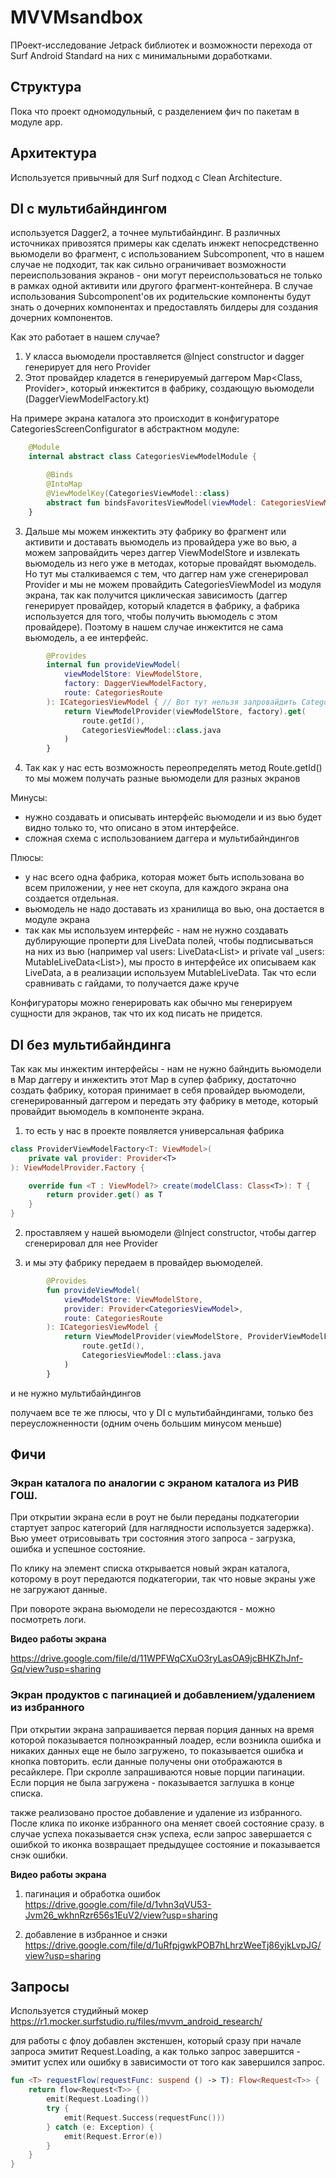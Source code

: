 # MVVMsandbox

ПРоект-исследование Jetpack библиотек и возможности перехода от Surf Android Standard на них с минимальными доработками.

## Структура
Пока что проект одномодульный, с разделением фич по пакетам в модуле app. 

## Архитектура

Используется привычный для Surf подход с Clean Architecture.

## DI с мультибайндингом

используется Dagger2, а точнее мультибайндинг.
В различных источниках привозятся примеры как сделать инжект непосредственно вьюмодели во фрагмент, с использованием Subcomponent, что в нашем случае не подходит, так как сильно ограничивает возможности переиспользования экранов - они могут переиспользоваться не только в рамках одной активити или другого фрагмент-контейнера. В случае использования Subcomponent'ов их родительские компоненты будут знать о дочерних компонентах и предоставлять билдеры для создания дочерних компонентов. 

Как это работает в нашем случае?
1. У класса вьюмодели проставляется @Inject constructor и dagger генерирует для него Provider<out ViewModel>
2. Этот провайдер кладется в генерируемый даггером Map<Class<out ViewModel>, Provider<ViewModel>>, который инжектится в фабрику, создающую вьюмодели (DaggerViewModelFactory.kt)

На примере экрана каталога это происходит в конфигураторе CategoriesScreenConfigurator в абстрактном модуле:
```kotlin
    @Module
    internal abstract class CategoriesViewModelModule {

        @Binds
        @IntoMap
        @ViewModelKey(CategoriesViewModel::class)
        abstract fun bindsFavoritesViewModel(viewModel: CategoriesViewModel): ViewModel
    }
```
3. Дальше мы можем инжектить эту фабрику во фрагмент или активити и доставать вьюмодель из провайдера уже во вью, а можем запровайдить через даггер ViewModelStore и извлекать вьюмодель из него уже в методах, которые провайдят вьюмодель. Но тут мы сталкиваемся с тем, что даггер нам уже сгенерировал Provider<CategoriesViewModel> и мы не можем провайдить CategoriesViewModel из модуля экрана, так как получится циклическая зависимость (даггер генерирует провайдер, который кладется в фабрику, а фабрика используется для того, чтобы получить вьюмодель с этом провайдере). Поэтому в нашем случае инжектится не сама вьюмодель, а ее интерфейс. 

```kotlin
        @Provides
        internal fun provideViewModel(
            viewModelStore: ViewModelStore,
            factory: DaggerViewModelFactory,
            route: CategoriesRoute
        ): ICategoriesViewModel { // Вот тут нельзя запровайдить CategoriesViewModel из-за возникновения цикла
            return ViewModelProvider(viewModelStore, factory).get(
                route.getId(),
                CategoriesViewModel::class.java
            )
        }
```

4. Так как у нас есть возможность переопределять метод Route.getId() то мы можем получать разные вьюмодели для разных экранов

Минусы: 
- нужно создавать и описывать интерфейс вьюмодели и из вью будет видно только то, что описано в этом интерфейсе.
- сложная схема с использованием даггера и мультибайндингов

Плюсы:
+ у нас всего одна фабрика, которая может быть использована во всем приложении, у нее нет скоупа, для каждого экрана она создается отдельная.
+ вьюмодель не надо доставать из хранилища во вью, она достается в модуле экрана
+ так как мы используем интерфейс - нам не нужно создавать дублирующие проперти для LiveData полей, чтобы подписываться на них из вью (например val users: LiveData<List<User>> и private val _users: MutableLiveData<List<User>>), мы просто в интерфейсе их описываем как LiveData, а в реализации используем MutableLiveData. Так что если сравнивать с гайдами, то получается даже круче

Конфигураторы можно генерировать как обычно мы генерируем сущности для экранов, так что их код писать не придется. 

## DI без мультибайндинга

Так как мы инжектим интерфейсы - нам не нужно байндить вьюмодели в Map даггеру и инжектить этот Map в супер фабрику, достаточно создать фабрику, которая принимает в себя провайдер вьюмодели, сгенерированный даггером и передать эту фабрику в методе, который провайдит вьюмодель в компоненте экрана.

1. то есть у нас в проекте появляется универсальная фабрика 

```kotlin
class ProviderViewModelFactory<T: ViewModel>(
    private val provider: Provider<T>
): ViewModelProvider.Factory {

    override fun <T : ViewModel?> create(modelClass: Class<T>): T {
        return provider.get() as T
    }
}
```
2. проставляем у нашей вьюмодели @Inject constructor, чтобы даггер сгенерировал для нее Provider

3. и мы эту фабрику передаем в провайдер вьюмоделей.
```kotlin
        @Provides
        fun provideViewModel(
            viewModelStore: ViewModelStore,
            provider: Provider<CategoriesViewModel>,
            route: CategoriesRoute
        ): ICategoriesViewModel {
            return ViewModelProvider(viewModelStore, ProviderViewModelFactory(provider)).get(
                route.getId(),
                CategoriesViewModel::class.java
            )
        }
```
и не нужно мультибайндингов

получаем все те же плюсы, что у DI с мультибайндингами, только без переусложненности (одним очень большим минусом меньше)

## Фичи

### Экран каталога по аналогии с экраном каталога из РИВ ГОШ.

При открытии экрана если в роут не были переданы подкатегории стартует запрос категорий (для наглядности используется задержка). Вью умеет отрисовывать три состояния этого запроса - загрузка, ошибка и успешное состояние.

По клику на элемент списка открывается новый экран каталога, которому в роут передаются подкатегории, так что новые экраны уже не загружают данные. 

При повороте экрана вьюмодели не пересоздаются - можно посмотреть логи.

**Видео работы экрана**

https://drive.google.com/file/d/11WPFWqCXuO3ryLasOA9jcBHKZhJnf-Gq/view?usp=sharing

### Экран продуктов с пагинацией и добавлением/удалением из избранного

При открытии экрана запрашивается первая порция данных на время которой показывается полноэкранный лоадер, если возникла ошибка и никаких данных еще не было загружено, то показывается ошибка и кнопка повторить. если данные получены они отображаются в ресайклере. 
При скролле запрашиваются новые порции пагинации. Если порция не была загружена - показывается заглушка в конце списка. 

также реализовано простое добавление и удаление из избранного. После клика по иконке избранного она меняет своей состояние сразу. в случае успеха показывается снэк успеха, если запрос завершается с ошибкой то иконка возвращает предыдущее состояние и показывается снэк ошибки.

**Видео работы экрана**
1. пагинация и обработка ошибок
https://drive.google.com/file/d/1vhn3qVU53-Jvm26_wkhnRzr656s1EuV2/view?usp=sharing

2. добавление в избранное и снэки
https://drive.google.com/file/d/1uRfpjgwkPOB7hLhrzWeeTj86yjkLvpJG/view?usp=sharing

## Запросы
Используется студийный мокер
https://r1.mocker.surfstudio.ru/files/mvvm_android_research/

для работы с флоу добавлен экстеншен, который сразу при начале запроса эмитит Request.Loading, а как только запрос завершится - эмитит успех или ошибку в зависимости от того как завершился запрос.

```kotlin
fun <T> requestFlow(requestFunc: suspend () -> T): Flow<Request<T>> {
    return flow<Request<T>> {
        emit(Request.Loading())
        try {
            emit(Request.Success(requestFunc()))
        } catch (e: Exception) {
            emit(Request.Error(e))
        }
    }
}
```
